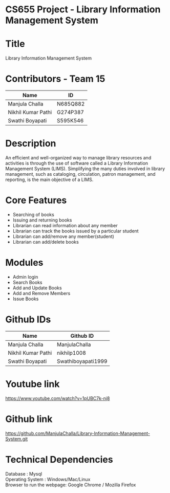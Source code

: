 # CS655 Project - Library Information Management System
# Title
Library Information Management System
# Contributors - Team 15
| Name                  |   ID     |
|-----------------------|----------|
| Manjula Challa        | N685Q882 |
| Nikhil Kumar Pathi    | G274P387 |
| Swathi Boyapati       | S595K546 |

# Description
An efficient and well-organized way to manage library resources and activities is through the use of software called a Library Information Management System (LIMS). Simplifying the many duties involved in library management, such as cataloging, circulation, patron management, and reporting, is the main objective of a LIMS.
# Core Features
- Searching of books  
- Issuing and returning books  
- Librarian can read information about any member  
- Librarian can track the books issued by a particular student  
- Librarian can add/remove any member(student)  
- Librarian can add/delete books  
# Modules
- Admin login
- Search Books
- Add and Update Books
- Add and Remove Members
- Issue Books
# Github IDs
| Name                  | Github ID          |
|-----------------------|--------------------|
| Manjula Challa        | ManjulaChalla      |
| Nikhil Kumar Pathi    | nikhilp1008        |
| Swathi Boyapati       | Swathiboyapati1999 |

# Youtube link
https://www.youtube.com/watch?v=1pUBC7k-nj8
# Github link
https://github.com/ManjulaChalla/Library-Information-Management-System.git
# Technical Dependencies
Database         : Mysql  
Operating System : Windows/Mac/Linux  
Browser to run the webpage: Google Chrome / Mozilla Firefox  

